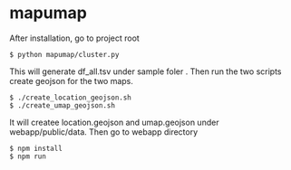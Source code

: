 # mapumap

After installation, go to project root

```
$ python mapumap/cluster.py
```
This will generate df_all.tsv under sample foler .
Then run the two scripts create geojson for the two maps.

```
$ ./create_location_geojson.sh
$ ./create_umap_geojson.sh
```

It will createe location.geojson and umap.geojson under webapp/public/data.
Then go to webapp directory 


```
$ npm install
$ npm run
```
